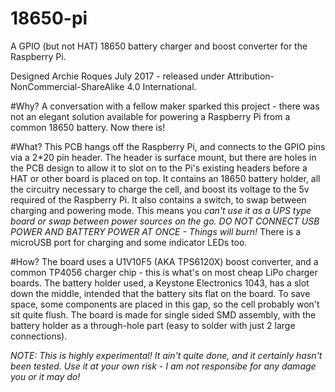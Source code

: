 # 18650-pi
A GPIO (but not HAT) 18650 battery charger and boost converter for the Raspberry Pi. 

Designed Archie Roques July 2017 - released under Attribution-NonCommercial-ShareAlike 4.0 International. 

#Why?
A conversation with a fellow maker sparked this project - there was not an elegant solution available for powering a Raspberry Pi from a common 18650 battery.
Now there is!

#What?
This PCB hangs off the Raspberry Pi, and connects to the GPIO pins via a 2*20 pin header. The header is surface mount, but there are holes in the PCB design to allow it to slot on to the Pi's existing headers before a HAT or other board is placed on top. 
It contains an 18650 battery holder, all the circuitry necessary to charge the cell, and boost its voltage to the 5v required of the Raspberry Pi. 
It also contains a switch, to swap between charging and powering mode. This means you *can't use it as a UPS type board or swap between power sources on the go. DO NOT CONNECT USB POWER AND BATTERY POWER AT ONCE - Things will burn!*
There is a microUSB port for charging and some indicator LEDs too. 

#How?
The board uses a U1V10F5 (AKA TPS6120X) boost converter, and a common TP4056 charger chip - this is what's on most cheap LiPo charger boards. 
The battery holder used, a Keystone Electronics 1043, has a slot down the middle, intended that the battery sits flat on the board. To save space, some components are placed in this gap, so the cell probably won't sit quite flush. 
The board is made for single sided SMD assembly, with the battery holder as a through-hole part (easy to solder with just 2 large connections).

*NOTE: This is highly experimental! It ain't quite done, and it certainly hasn't been tested. Use it at your own risk - I am not responsibe for any damage you or it may do!*
